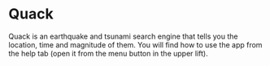 # Quack
Quack is an earthquake and tsunami search engine that tells you the location, time and magnitude of them.
You will find how to use the app from the help tab (open it from the menu button in the upper lift).
